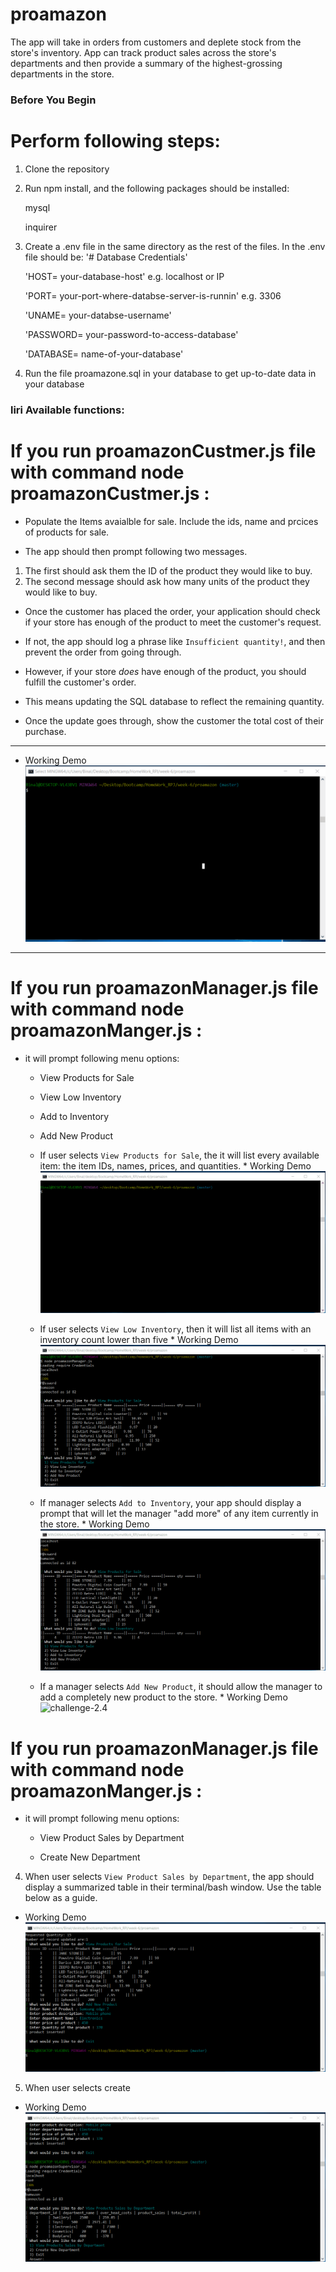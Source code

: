 # proamazon

The app will take in orders from customers and deplete stock from the store's inventory. 
App can track product sales across the store's departments and then provide a summary of the highest-grossing departments in the store.


### Before You Begin

# Perform following steps:

1.  Clone the repository

2.  Run npm install, and the following packages should be installed:

      mysql

      inquirer

3.  Create a .env file in the same directory as the rest of the files. In the .env file should be:
      '# Database Credentials'

      'HOST= your-database-host' e.g. localhost or IP 
      
      'PORT= your-port-where-databse-server-is-runnin' e.g. 3306 
      
      'UNAME= your-databse-username'
      
      'PASSWORD= your-password-to-access-database'
      
      'DATABASE= name-of-your-database'
      
4.  Run the file proamazone.sql in your database to get up-to-date data in your database       

### liri Available functions:

# If you run proamazonCustmer.js file with command node proamazonCustmer.js :

  * Populate the Items avaialble for sale. Include the ids, name and prcices of products for sale.

  * The app should then prompt following two messages.

   1. The first should ask them the ID of the product they would like to buy.
   2. The second message should ask how many units of the product they would like to buy.

  *  Once the customer has placed the order, your application should check if your store has enough of the product to meet the customer's request.

   * If not, the app should log a phrase like `Insufficient quantity!`, and then prevent the order from going through.

  * However, if your store _does_ have enough of the product, you should fulfill the customer's order.
  
   * This means updating the SQL database to reflect the remaining quantity.
  
   * Once the update goes through, show the customer the total cost of their purchase.

- - -

* Working Demo
    ![challange-1](assets\challenge1.gif)

- - -

# If you run proamazonManager.js file with command node proamazonManger.js :

* it will prompt following menu options:

    * View Products for Sale
    
    * View Low Inventory
    
    * Add to Inventory
    
    * Add New Product

  * If  user selects `View Products for Sale`, the it will list every available item: the item IDs, names, prices, and quantities.
        * Working Demo
                  ![challenge-2.1](assets\challenge2.1.gif)


  * If  user selects `View Low Inventory`, then it will list all items with an inventory count lower than five
        * Working Demo
                  ![challenge-2.2](assets\challenge2.2.gif)
          
  * If  manager selects `Add to Inventory`, your app should display a prompt that will let the manager "add more" of any item currently in the store.
        * Working Demo
                  ![challenge-2.3](assets\challenge2.3.gif)
      
  * If a manager selects `Add New Product`, it should allow the manager to add a completely new product to the store.
        * Working Demo
                  ![challenge-2.4](..\assets\challenge2.3.gif)
          
# If you run proamazonManager.js file with command node proamazonManger.js :

* it will prompt following menu options:

   * View Product Sales by Department
   
   * Create New Department

4. When user selects `View Product Sales by Department`, the app should display a summarized table in their terminal/bash window. Use the table below as a guide.
  * Working Demo
                  ![challenge-3.1](assets\challenge3.1.gif)


5. When user selects create

  * Working Demo
                  ![challenge-3.2](assets\challenge3.2.gif)

